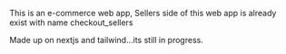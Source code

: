 This is an e-commerce web app, Sellers side of this web app is already exist with name checkout_sellers

Made up on nextjs and tailwind...its still in progress.
